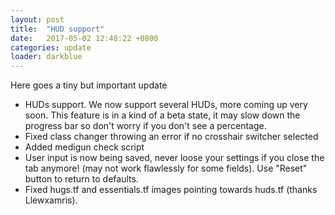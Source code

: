 ```yaml
---
layout: post
title:  "HUD support"
date:   2017-05-02 12:48:22 +0800
categories: update
loader: darkblue
---
```


Here goes a tiny but important update

* HUDs support. We now support several HUDs, more coming up very soon. This feature is in a kind of a beta state, it may slow down the progress bar so don't worry if you don't see a percentage.
* Fixed class changer throwing an error if no crosshair switcher selected
* Added medigun check script
* User input is now being saved, never loose your settings if you close the tab anymore! (may not work flawlessly for some fields). Use "Reset" button to return to defaults.
* Fixed hugs.tf and essentials.tf images pointing towards huds.tf (thanks Llewxamris).